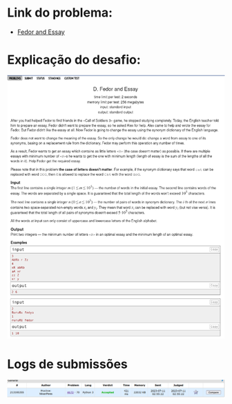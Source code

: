 # Link do problema:

- [Fedor and Essay](https://codeforces.com/problemset/problem/467/D)

# Explicação do desafio:

![Fedor and Essay](./assets/explanation.png)

# Logs de submissões

![LogsSubmissao](./assets/Logs.png)